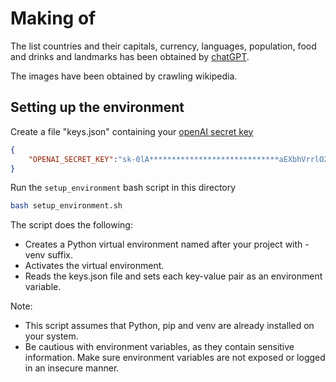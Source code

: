 # Making of

The list countries and their capitals, currency, languages, population, food and drinks and landmarks has been obtained by [chatGPT](./createCountryList.python).

The images have been obtained by crawling wikipedia.



## Setting up the environment

Create a file "keys.json" containing your [openAI secret key](https://gptforwork.com/help/gpt-for-docs/setup/create-openai-api-key)

```json
{
    "OPENAI_SECRET_KEY":"sk-0lA*****************************aEXbhVrrlO2JdIQ"
}
```

Run the `setup_environment` bash script in this directory

```bash
bash setup_environment.sh
```

The script does the following:

* Creates a Python virtual environment named after your project with -venv suffix.
* Activates the virtual environment.
* Reads the keys.json file and sets each key-value pair as an environment variable.

Note:

* This script assumes that Python, pip and venv are already installed on your system.
* Be cautious with environment variables, as they contain sensitive information. Make sure environment variables are not exposed or logged in an insecure manner.